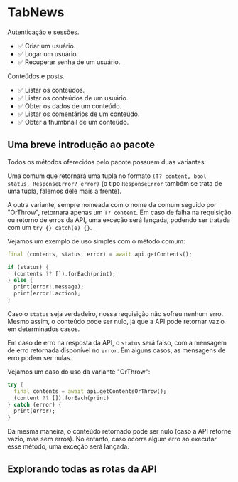 # TabNews

Autenticação e sessões.

<ul>
  <li>✅ Criar um usuário.</li>
  <li>✅ Logar um usuário.</li>
  <li>✅ Recuperar senha de um usuário.</li>
</ul>

Conteúdos e posts.

<ul>
  <li>✅ Listar os conteúdos.</li>
  <li>✅ Listar os conteúdos de um usuário.</li>
  <li>✅ Obter os dados de um conteúdo.</li>
  <li>✅ Listar os comentários de um conteúdo.</li>
  <li>✅ Obter a thumbnail de um conteúdo.</li>
</ul>

## Uma breve introdução ao pacote

Todos os métodos oferecidos pelo pacote possuem duas variantes:

Uma comum que retornará uma tupla no formato `(T? content, bool status, ResponseError? error)` (o tipo `ResponseError` também se trata de uma tupla, falemos dele mais a frente).

A outra variante, sempre nomeada com o nome da comum seguido por "OrThrow", retornará apenas um `T? content`. Em caso de falha na requisição ou retorno de erros da API, uma exceção será lançada, podendo ser tratada com um `try {} catch(e) {}`.

Vejamos um exemplo de uso simples com o método comum:

```dart
final (contents, status, error) = await api.getContents();

if (status) {
  (contents ?? []).forEach(print);
} else {
  print(error!.message);
  print(error!.action);
}
```

Caso o `status` seja verdadeiro, nossa requisição não sofreu nenhum erro. Mesmo assim, o conteúdo pode ser nulo, já que a API pode retornar vazio em determinados casos.

Em caso de erro na resposta da API, o `status` será falso, com a mensagem de erro retornada disponível no `error`. Em alguns casos, as mensagens de erro podem ser nulas.

Vejamos um caso do uso da variante "OrThrow":

```dart
try {
  final contents = await api.getContentsOrThrow();
  (content ?? []).forEach(print)
} catch (error) {
  print(error);
}
```

Da mesma maneira, o conteúdo retornado pode ser nulo (caso a API retorne vazio, mas sem erros). No entanto, caso ocorra algum erro ao executar esse método, uma exceção será lançada.

## Explorando todas as rotas da API

###
